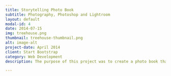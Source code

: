 ```yaml
---
title: Storytelling Photo Book
subtitle: Photography, Photoshop and Lightroom
layout: default
modal-id: 4
date: 2014-07-15
img: treehouse.png
thumbnail: treehouse-thumbnail.png
alt: image-alt
project-date: April 2014
client: Start Bootstrap
category: Web Development
description: The purpose of this project was to create a photo book that incorporated storytelling through images.  I greatly resonate with and admire the poetry of Rupi Kaur, so I decided to use her poems and take a photo that corresponded with each poem.  The story touches on many struggles including the beauty standard of society, relationships (including abusive relationships or difficult breakups) and self-discovery in a number of ways.  This project truly sparked my passion for social justice and activism and also affected the way I view storytelling as a tool for both healing and seeking truth.

---
```

